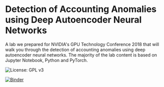 # Detection of Accounting Anomalies using Deep Autoencoder Neural Networks 

A lab we prepared for NVIDIA's GPU Technology Conference 2018 that will walk you through the detection of accounting anomalies using deep autoencoder neural networks. The majority of the lab content is based on Jupyter Notebook, Python and PyTorch.

![License: GPL v3](https://img.shields.io/badge/License-GPLv3-blue.svg)

[![Binder](https://mybinder.org/badge_logo.svg)](https://mybinder.org/v2/gh/GitiHubi/deepAI/master?filepath=https%3A%2F%2Fgithub.com%2FGitiHubi%2FdeepAI%2Fblob%2Fmaster%2FGTC_2018_Lab.ipynb)

